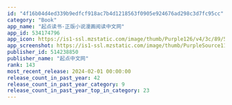 ```yaml
---
id: "4f16b04d4ed339b9edfcf918ac7b4d1218563f0905e924676ad298c3d7fc95cc"
category: "Book"
app_name: "起点读书-正版小说漫画阅读中文网"
app_id: 534174796
app_icon: https://is1-ssl.mzstatic.com/image/thumb/Purple126/v4/3c/89/5d/3c895d47-0ea5-a6fd-a7d3-95629dffcefc/AppIcon-0-0-1x_U007emarketing-0-0-0-10-0-0-sRGB-0-0-0-GLES2_U002c0-512MB-85-220-0-0.png/1024x1024bb.png
app_screenshot: https://is1-ssl.mzstatic.com/image/thumb/PurpleSource116/v4/70/9b/1e/709b1e74-95a5-f966-6ed9-4f100f7baf83/24c9ca9b-166b-46ac-897d-432f136c0edd_6.5_U9996_U56fe@3x.jpg/1242x2688bb.png
publisher_id: 514238850
publisher_name: "起点中文网"
rank: 143
most_recent_release: 2024-02-01 00:00:00
release_count_in_past_year: 42
release_count_in_past_year_category: 9
release_count_in_past_year_top_in_category: 23
---
```


